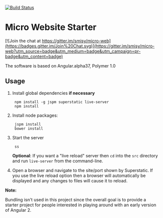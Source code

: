 [![Build Status](https://travis-ci.org/smisy/micro-web.svg?branch=master)](https://travis-ci.org/smisy/micro-web)
# Micro Website Starter

[![Join the chat at https://gitter.im/smisy/micro-web](https://badges.gitter.im/Join%20Chat.svg)](https://gitter.im/smisy/micro-web?utm_source=badge&utm_medium=badge&utm_campaign=pr-badge&utm_content=badge)

The software is based on Angular.alpha37, Polymer 1.0

## Usage

1. Install global dependencies **if necessary**

        npm install -g jspm superstatic live-server
        npm install

2. Install node packages:

        jspm install
        bower install

3. Start the server

        ss

   **Optional**: If you want a "live reload" server then `cd` into the `src` directory and run `live-server` from the command-line.

4. Open a browser and navigate to the site/port shown by Superstatic.
If you use the live reload option then a browser will automatically be displayed and any changes to files will cause it to reload.


**Note:**

Bundling isn't used in this project since the overall goal is to provide a starter project for people interested in
playing around with an early version of Angular 2.
